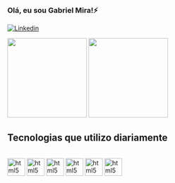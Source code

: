 ### Olá, eu sou Gabriel Mira!⚡

[![Linkedin](https://img.shields.io/badge/LinkedIn-0077B5?style=for-the-badge&logo=linkedin&logoColor=white)](https://www.linkedin.com/in/gabriel-mira-soares-santos-86b898216)

<div>
  <img height="180em" src="https://github-readme-stats.vercel.app/api?username=gbmira&show_icons=true&theme=dracula" />
  <img height="180em" src="https://github-readme-stats.vercel.app/api/top-langs/?username=gbmira&hide_progress=true" />
</div>

## Tecnologias que utilizo diariamente

<div style="display: inline_block"><br/>
  <img align="center" alt="html5" heigh="30" width="40" src="https://cdn.jsdelivr.net/gh/devicons/devicon/icons/html5/html5-plain-wordmark.svg" />
  <img align="center" alt="html5" heigh="30" width="40" src="https://cdn.jsdelivr.net/gh/devicons/devicon/icons/spring/spring-original-wordmark.svg" />
  <img align="center" alt="html5" heigh="30" width="40" src="https://cdn.jsdelivr.net/gh/devicons/devicon/icons/java/java-original-wordmark.svg" />
  <img align="center" alt="html5" heigh="30" width="40" src="https://cdn.jsdelivr.net/gh/devicons/devicon/icons/javascript/javascript-plain.svg" />
  <img align="center" alt="html5" heigh="30" width="40" src="https://cdn.jsdelivr.net/gh/devicons/devicon/icons/python/python-original.svg" />
  <img align="center" alt="html5" heigh="30" width="40" src="https://cdn.jsdelivr.net/gh/devicons/devicon/icons/css3/css3-plain-wordmark.svg" />
</div>
